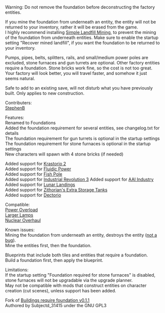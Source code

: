 Warning: Do not remove the foundation before deconstructing the factory entities.  

If you mine the foundation from underneath an entity, the entity will not be returned to your inventory, rather it will be erased from the game.  
I highly recommend installing [Simple Landfill Mining](https://mods.factorio.com/mod/simple_landfill_mining), to prevent the mining of the foundation from underneath entities. Make sure to enable the startup setting "Recover mined landfill", if you want the foundation to be returned to your inventory. 

Pumps, pipes, belts, splitters, rails, and small/medium power poles are excluded, stone furnaces and gun turrets are optional. Other factory entities require a foundation. Stone bricks work fine, so the cost is not too great.  
Your factory will look better, you will travel faster, and somehow it just seems natural.    

Safe to add to an existing save, will not disturb what you have previously built. Only applies to new construction.  

Contributers:  
[StephenB](https://mods.factorio.com/user/StephenB)  

Features:  
Renamed to Foundations  
Added the foundation requirement for several entities, see changelog.txt for details  
The foundation requirement for gun turrets is optional in the startup settings  
The foundation requirement for stone furnaces is optional in the startup settings  
New characters will spawn with 4 stone bricks (if needed)  

Added support for [Krastorio 2](https://mods.factorio.com/mod/Krastorio2)  
Added support for [Fluidic Power](https://mods.factorio.com/mod/FluidicPower)  
Added support for [Fish Pole](https://mods.factorio.com/mod/fish-pole)  
Added support for [Industrial Revolution 3](https://mods.factorio.com/mod/IndustrialRevolution3)
Added support for [AAI Industry](https://mods.factorio.com/mod/aai-industry)  
Added support for [Lunar Landings](https://mods.factorio.com/mod/LunarLandings)  
Added support for [Zithorian's Extra Storage Tanks](https://mods.factorio.com/mod/zithorian-extra-storage-tanks)  
Added support for [Dectorio](https://mods.factorio.com/mod/Dectorio)  

Compatible:  
[Power Overload](https://mods.factorio.com/mod/PowerOverload)  
[Larger Lamps](https://mods.factorio.com/mod/DeadlockLargerLamp)  
[Nuclear Overhaul](https://mods.factorio.com/mod/nuclear-overhaul)  

Known issues:  
Mining the foundation from underneath an entity, destroys the entity ([not a bug](https://forums.factorio.com/viewtopic.php?f=23&t=77571)).  
Mine the entities first, then the foundation.  

Blueprints that include both tiles and entities that require a foundation.  
Build a foundation first, then apply the blueprint.  

Limitations:  
If the startup setting "Foundation required for stone furnaces" is disabled, stone furnaces will not be upgradable via the upgrade planner.  
May not be compatible with mods that construct entities on character creation (cut scenes), unless support has been added.  

Fork of [Buildings require foundation v0.1.1](https://mods.factorio.com/mod/buildings-require-foundation)  
Authored by Subjectd_31415 under the GNU GPL3  
